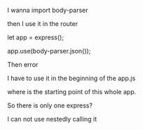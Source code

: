I wanna import body-parser

then I use it in the router

let app = express\(\);

app.use\(body-parser.json\(\)\);



Then error



I have to use it in the beginning of the app.js

where is the starting point of this whole app.



So there is only one express?

I can not use nestedly calling it







